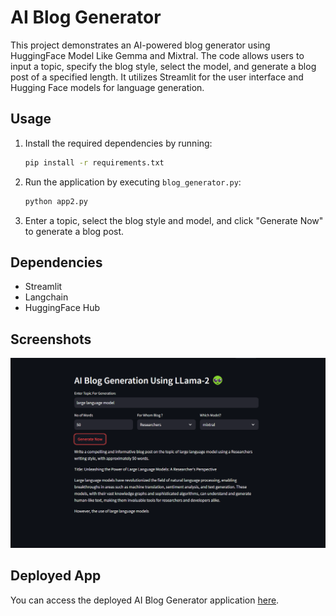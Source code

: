 # AI Blog Generator

This project demonstrates an AI-powered blog generator using HuggingFace Model Like Gemma and Mixtral. The code allows users to input a topic, specify the blog style, select the model, and generate a blog post of a specified length. It utilizes Streamlit for the user interface and Hugging Face models for language generation.

## Usage

1. Install the required dependencies by running:
   ```bash
   pip install -r requirements.txt
   ```

2. Run the application by executing `blog_generator.py`:
   ```bash
   python app2.py
   ```

3. Enter a topic, select the blog style and model, and click "Generate Now" to generate a blog post.

## Dependencies

- Streamlit
- Langchain
- HuggingFace Hub

## Screenshots

![AI Blog Generator Screenshot](ai_blog_gen_screenshot.png)

## Deployed App

You can access the deployed AI Blog Generator application [here](https://huggingface.co/spaces/hellofaz007/blogUsingLangchain).
